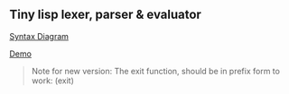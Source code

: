 ## Tiny lisp lexer, parser & evaluator

[Syntax Diagram](https://tonycituk.github.io/tlisp-gr-lex-par/)

[Demo](https://tonycituk.github.io/tlisp-gr-lex-par/clip.mp4)
> Note for new version: The exit function, should be in prefix form to work: (exit)
